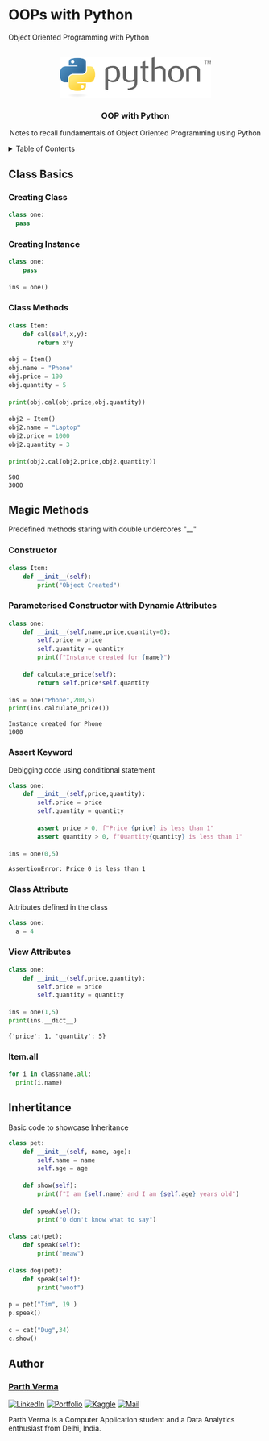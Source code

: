 # OOPs with Python
Object Oriented Programming with Python

<br/>
<div align="center">
  <img src="images/logo.png" alt="Logo" width="300" height="80">
  </a>
  

  <h3 align="center">OOP with Python</h3>

  <p align="center">
    Notes to recall fundamentals of Object Oriented Programming using Python
    <br />
  </p>
</div>



<!-- TABLE OF CONTENTS -->
<details>
  <summary>Table of Contents</summary>
  <ol>
    <li><a href="#create-table">Class Basics</a></li>
    <li>
      <a href="#insert">Creating Class</a>
      <ul>
        <li><a href="#Inserting-single record">Creating Instance</a></li>
        <li><a href="#Inserting-with-reference-to-fields">Inserting with reference to fields</a></li>
        <li><a href="#inserting-multiple-records">Inserting Multiple Records</a></li>
      </ul>
    </li>
    <li><a href="#copy-table">Copy Table</a></li>
    <li><a href="#roadmap">Update</a></li>
    <li><a href="#contributing">Delete</a></li>
    <li><a href="#license">Select</a></li>
    <li><a href="#contact">Limit</a></li>
    <li><a href="#acknowledgments">Alias</a></li>
  </ol>
</details>

## Class Basics
### Creating Class
  ```python
  class one:
    pass
  ```

### Creating Instance
```python
class one:
    pass

ins = one()
```
### Class Methods
```python
class Item:
    def cal(self,x,y):
        return x*y

obj = Item()
obj.name = "Phone"
obj.price = 100
obj.quantity = 5

print(obj.cal(obj.price,obj.quantity))         

obj2 = Item()
obj2.name = "Laptop"
obj2.price = 1000
obj2.quantity = 3

print(obj2.cal(obj2.price,obj2.quantity))         

```

```
500
3000
```

## Magic Methods
Predefined methods staring with double undercores "__"

### Constructor

```python 
class Item:
    def __init__(self):
        print("Object Created")
```

### Parameterised Constructor with Dynamic Attributes

```python 
class one:
    def __init__(self,name,price,quantity=0):
        self.price = price
        self.quantity = quantity
        print(f"Instance created for {name}")

    def calculate_price(self):
        return self.price*self.quantity

ins = one("Phone",200,5)
print(ins.calculate_price())
```
```
Instance created for Phone
1000
```

### Assert Keyword
Debigging code using conditional statement

```python
class one:
    def __init__(self,price,quantity):
        self.price = price
        self.quantity = quantity
        
        assert price > 0, f"Price {price} is less than 1"
        assert quantity > 0, f"Quantity{quantity} is less than 1"
        
ins = one(0,5)
```
```
AssertionError: Price 0 is less than 1
```

### Class Attribute
Attributes defined in the class

```python
class one:
  a = 4
```
### View Attributes
```python
class one:
    def __init__(self,price,quantity):
        self.price = price
        self.quantity = quantity
        
ins = one(1,5)
print(ins.__dict__)
```
```
{'price': 1, 'quantity': 5}
```
### Item.all


```python
for i in classname.all:
  print(i.name)
```
### 

## Inhertitance
Basic code to showcase Inheritance
```py
class pet:
    def __init__(self, name, age):
        self.name = name
        self.age = age
    
    def show(self):
        print(f"I am {self.name} and I am {self.age} years old")
        
    def speak(self):
        print("O don't know what to say")

class cat(pet):
    def speak(self):
        print("meaw")

class dog(pet):
    def speak(self):
        print("woof")
        
p = pet("Tim", 19 )
p.speak()

c = cat("Dug",34)
c.show()
```



<!-- ## Insert
### Inserting single record

  ```sql
  INSERT INTO customers
  VALUES(‘Chester’, ‘Bennington’,’199901-01’)
  ```
### Inserting with reference to fields

  ```sql
  INSERT INTO customers(
      id,
      first_name,
      last_name)

  VALUES(
    1,
    ‘Mike’,
    ‘Shinoda’)

  ```
### Inserting Multiple Records
  ```sql
  INSERT INTO customers(
    First_name,
    Last_name,
    Instrument)
  VALUES
    (‘Mike’, ’Shinoda’, ’Producer’),
    (‘Joe’, ‘Hann’, Turntables’),
    (‘Rob’, ’Bourdon’, Drums’),

  ```


<p align="right">(<a href="#readme-top">back to top</a>)</p>


## Copy Table

### Copying table as it is

```sql
CREATE TABLE orders_archived AS
SELECT * FROM orders
```
### Copying with condition

```sql
CREATE TABLE orders_archived
SELECT * 
FROM orders
WHERE order_date <’2019-01-01’
 ```

## Update


```sql
UPDATE invoices
SET
payment_total = 0,
payment_date = ‘2019-03-01’
WHERE invoice_id = 1
```

## Delete

```sql
DELETE FROM invoices
WHERE invoice_id = (
  SELECT *
  FROM Clients
  WHERE name=’Myworks’)
```

## Select

```sql
SELECT *
  FROM customers
  WHERE customer_id = 1
  ORDER BY first_name
```
```sql
SELECT
  last_name,
  first_name,
  points+10
FROM customers
```

## Limit

```sql
SELECT *
FROM CUSTOMERS
LIMIT 3
```
```sql
SELECT *
FROM CUSTOMERS
LIMIT 6,3
```
* Skip first 6, get 3
## Alias

```sql
SELECT
  last_name,
  first_name,
  points + 10 as discount_factor
```
### Table Aliases
```sql
SELECT * c.order_id, o.order_id
  FROM orders o
  JOIN customer c
	  ON o.customer_id =c.customer_id
```
## Distinct

```sql
SELECT DISTINCT state
FROM customers
```

## Where

```sql
Select *
FROM customers
WHERE points > 3000
```
| Operators |  |
| -------- | ------- |
| != | not |
| <> | not |
| AND | and |
| OR | or |

```sql
SELECT *
FROM customers
WHERE birth_date > ‘2000-01-01’ OR points > 10
```

## In

```sql
SELECT *
FROM customers
  WHERE state IN(‘NY’,’TX’,’IL’)
```

## Between

```sql
DELETE FROM invoices
WHERE invoice_id = (
  SELECT *
  FROM Clients
  WHERE name=’Myworks’)
```
## Like

```sql
SELECT *
FROM customers
  WHERE last_name LIKE ‘b%’
```

| Symbols |  |
| -------- | ------- |
| % | Rest of the text |
| _ | Single character |

```sql
LIKE '%b%'
-- B in the Middle
LIKE ‘_____y’
-- 5 Spaces followed by 'y'
LIKE ‘b____y’
-- 'b' followed by 4 spaces and 'y' 
```

## Regexp

```sql
SELECT *
FROM customers
WHERE last_name REGEXP ‘field$’
```
| Symbols |  |
| -------- | ------- |
| \| | or/multiples patterns  |
| $ | end |
| ^ | start |
| [] | matches list |
| -| range |

```sql
REGEXP ‘field|mac’
-- Searches field or mac

REGEXP ’^field|mac|rose’
-- Starts with field or is mac or is rose

REGEXP ‘[hcb]at’
--searches hat, cat, bat

REGEXP ‘[a-h]e’
--is a to h with e
--ae,be,ce,de.....
```
## IsNull

```sql
SELECT *
FROM customers
WHERE phone IS NULLL
```
## Order By

```sql
SELECT *
FROM customers
ORDER BY state DESC, first Name DESC
```
```sql
SELECT * state, last_name
FROM customers
ORDER BY 1,2
```
## Between

```sql
DELETE FROM invoices
WHERE invoice_id = (
  SELECT *
  FROM Clients
  WHERE name=’Myworks’)
```
# Joins
## Inner Join

```sql
SELECT *
FROM orders
JOIN customers ON orders.customer_id = customers.customer_id
```
```sql
SELECT *
FROM order_items oi
JOIN order_item_notes oin
	ON oi.order_id = oin.order_id
	AND oi.product_id = oin.product_id
```
## Self Join

```sql
SELECT *
FROM employees e
JOIN employees m
	ON e.employee _name= m. manager
```
## Joining Multiple Tables
```sql
SELECT
	o.order_id
	o.order_date,
	c.first_name,
	c.last_name,
	os.name as Status
FROM orders o
JOIN customers c
	ON o.customer_id = c.customer_id
JOIN order_statuse os
	ON o.status = os.order_status_id
```
## Outer Join

```sql
SELECT *
FROM customers c
OUTER JOIN orders o
	ON c.customer_id = o.cusomer_id
ORDER  BY c.customer_id
```

## Left/Roght Join

```sql
SELECT *
FROM orders
LEFT JOIN customers
ON orders.customer_id = customers.customer_id
```
## Using

```sql
SELECT o.order_id,
	c.first_name,
FROM orders o
JOIN customers c
	USING (customer_id)
--same as o.customer_id = c.customer_id

```
## Cross Join

```sql
SELECT
	sh.name
	p.name
FROM shippers sh
CROSS JOIN products p

```
## Unions
Comibination of two or more commands joined by using 'union'
```sql
SELECT
first_name,
‘Active’ as Status
FROM shippers
	WHERE
	order_date >= ‘2019-01-01’ 

UNION

SELECT first_name,
‘Archived’ as Status
FROM shippers
	WHERE
	order_date < ‘2019-01-01’
OREDER BY first_name
``` -->

## Author

### __[Parth Verma](https://github.com/itsparthverma)__

<a href="https://www.linkedin.com/in/itsparthverma"><img alt="LinkedIn" src="https://img.shields.io/badge/LinkedIn-0077B5?style=for-the-badge&logo=linkedin&logoColor=white"></a>
<a href="https://letsgoparth.github.io/parthverma.github.io/"><img alt="Portfolio" src="https://img.shields.io/badge/Portfolio-255E63?style=for-the-badge&logo=About.me&logoColor=white"></a>
<a href="https://www.kaggle.com/letsgoparth"><img alt="Kaggle" src="https://img.shields.io/badge/Kaggle-20BEFF?style=for-the-badge&logo=Kaggle&logoColor=white"></a>
<a href="mailto:letsgoparth@gmail.com"><img alt="Mail" src="https://img.shields.io/badge/Gmail-D14836?style=for-the-badge&logo=gmail&logoColor=white"></a>

Parth Verma is a Computer Application student and a Data Analytics enthusiast from Delhi, India. 


<!-- 
Thanks to for icons https://github.com/alexandresanlim/Badges4-README.md-Profile/tree/master -->